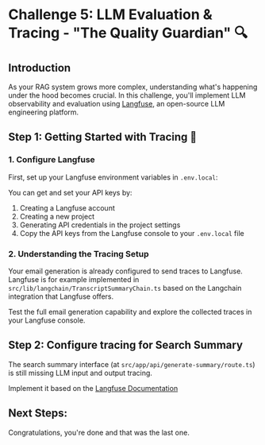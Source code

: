 # Challenge 5: LLM Evaluation & Tracing - "The Quality Guardian" 🔍

## Introduction

As your RAG system grows more complex, understanding what's happening under the hood becomes crucial. In this challenge, you'll implement LLM observability and evaluation using [Langfuse](https://langfuse.com/docs/get-started), an open-source LLM engineering platform.

## Step 1: Getting Started with Tracing 🚀

### 1. Configure Langfuse

First, set up your Langfuse environment variables in `.env.local`:

You can get and set your API keys by:
1. Creating a Langfuse account
2. Creating a new project
3. Generating API credentials in the project settings
4. Copy the API keys from the Langfuse console to your `.env.local` file

### 2. Understanding the Tracing Setup

Your email generation is already configured to send traces to Langfuse.
Langfuse is for example implemented in `src/lib/langchain/TranscriptSummaryChain.ts` based on the Langchain integration that Langfuse offers.

Test the full email generation capability and explore the collected traces in your Langfuse console.

## Step 2: Configure tracing for Search Summary

The search summary interface (at `src/app/api/generate-summary/route.ts`) is still missing LLM input and output tracing.

Implement it based on the [Langfuse Documentation](https://langfuse.com/docs/sdk/typescript/guide)

## Next Steps: 
Congratulations, you're done and that was the last one.
